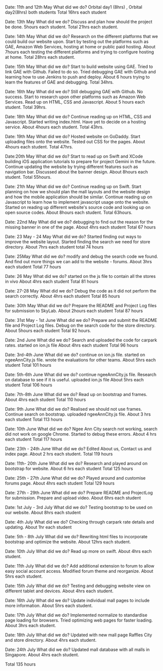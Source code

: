 Date: 11th and 12th May 
What did we do? Orbital day1 (8hrs) , Orbital day2(8hrs) both students
Total 16hrs each student

Date: 13th May
What did we do? Discuss and plan how should the project be done. 5hours each student.
Total 21hrs each student.

Date: 14th May
What did we do? Research on the different platforms that we could build our website upon. 
                Start by testing out the platforms such as GAE, Amazon Web Services, hosting at home
                or public paid hosting.
           		About 7hours each testing the different platforms and trying to configure hosting at home.
Total 28hrs each student.
           		
Date: 15th May
What did we do? Start to build website using GAE. Tried to link GAE with Github. Failed to do so. Tried debugging GAE
				with Github and learning how to use Jenkins to push and deploy. 
				About 6 hours trying to learn the features of GAE and debugging.
Total 34hrs. 

Date: 16th May
What did we do? Still debugging GAE with Github. No success. Start to research upon other platforms such as Amazon Web Services.
				Read up on HTML, CSS and Javascript. 
				About 5 hours each student.
Total 39hrs.

Date: 18th May
What did we do? Continue reading up on HTML, CSS and Javascript. Started writing index.html. Have yet to decide on a hosting service.
				About 4hours each student.
Total 43hrs.

Date: 19th May
What did we do? Hosted website on GoDaddy. Start uploading files onto the website. Tested out CSS for the pages.
				About 4hours each student.
Total 47hrs.

Date:20th May
What did we do? Start to read up on Swift and XCode building iOS application tutorials to prepare for project Gemini in the future.
				Continue updating the website by trying different features such as navigation bar. Discussed about the banner design.
				About 8hours each student.
Total 55hours.

Date: 21th May
What did we do? Continue reading up on Swift. Start planning on how we should plan the mall layouts and the website design and how the mobile
				application should be similar. Continue reading up on Javascript to learn how to implement javascript usage onto the website. 
				Started on reading up different website's source code and looking up on open source codes.
				About 8hours each student.
Total 63hours.

Date: 22nd May
What did we do? debugging to find out the reason for the missing banner in one of the page. 
				About 4hrs each student
Total 67 hours

Date: 23 May - 24 May 
What did we do? Started finding out ways to improve the website layout. Started finding the search we need for store directory. 
				About 7hrs each student
total 74 hours

Date: 25May
What did we do? modify and debug the search code we found. And find out more things we can add to the website - forums. 
				About 3hrs each student
Total 77 hours

Date: 26 May 
What did we do? started on the js file to contain all the stores in vivo 
				About 4hrs each student
Total 81 hours

Date: 27-28 May 
What did we do? Debug the code as it did not perform the search correctly.
				About 4hrs each student
Total 85 hours

Date: 30th May
What did we do? Prepare the README and Project Log files for submission to SkyLab.
				About 2hours each student
Total 87 hours

Date: 31st May - 1st June
What did we do? Prepare and submit the README file and Project Log files. Debug on the search code for the store directory.
				About 5hours each student
Total 92 hours.

Date: 2nd June 
What did we do? Search and uploaded the code for carpark rates. started on ion.js file
				About 4hrs each student
Total 96 hours

Date: 3rd-4th June
What did we do? continue on ion.js file. started on ngeeAnnCity.js file. wrote the evaluations for other teams.
				About 5hrs each student 
Total 101 hours

Date: 5th-6th June
What did we do? continue ngeeAnnCity.js file. Research on database to see if it is useful. uploaded ion.js file
				About 5hrs each student
Total 106 hours 

Date: 7th-8th June
What did we do? Read up on bootstrap and frames. 
				About 4hrs each student 
Total 110 hours

Date: 9th June
What did we do? Realised we should not use frames. Continue search on bootstrap. uploaded ngeeAnnCity.js file.
				About 3 hrs each student
Total 113 hours

Date: 10th June
What did we do? Ngee Ann City search not working, search did not work on google Chrome. Started to debug these errors. 
				About 4 hrs each student
Total 117 hours 

Date: 23th - 24th June 
What did we do? Edited About us, Contact us and index page. 
				About 2 hrs each student. 
Total 119 hours 

Date: 11th- 20th June 
What did we do? Research and played around on bootstrap for website.
				About 6 hrs each student
Total 125 hours

Date: 25th - 27th June
What did we do? Played around and customise forums page.
				About 4hrs each student
Total 129 hours

Date: 27th - 29th June
What did we do? Prepare README and ProjectLog for submission. Prepare and upload video. 
				About 6hrs each student

Date: 1st July - 3rd July
What did we do? Testing bootstrap to be used on our website.
				About 8hrs each student
				
Date: 4th July
What did we do? Checking through carpark rate details and updating.
				About 1hr each student
				
Date: 5th - 8th July
What did we do? Rewriting html files to incorporate bootstrap and optimize the website.
				About 12hrs each student.
				
Date: 10th July
What did we do? Read up more on swift.
				About 4hrs each student.
				
Date: 11th July
What did we do? Add additional extension to forum to allow easy social account access.
				Modified forum theme and reorganize.
				About 5hrs each student.				
				
Date: 15th July
What did we do? Testing and debugging website view on different tablet and devices.
				About 4hrs each student.
				
Date: 16th July
What did we do? Update individual mall pages to include more information.
				About 5hrs each student.
									
Date: 17th July
What did we do? Implemented normalize to standardise page loading for browsers. Tried optimizing web pages for faster loading.
				About 3hrs each student.
				
Date: 18th July
What did we do? Updated with new mall page Raffles City and store directory.
				About 4hrs each student.
				
Date: 24th July
What did we do? Updated mall database with all malls in Singapore.
				About 4hrs each student.
				
				
				















Total 135 hours	
